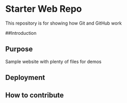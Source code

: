 # Starter Web Repo

This repository is for showing how Git and GitHub work

##Introduction

## Purpose

Sample website with plenty of files for demos

## Deployment

## How to contribute
